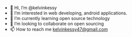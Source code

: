 - 👋 Hi, I’m @kelvinkessy
- 👀 I’m interested in web developing, android applications.
- 🌱 I’m currently learning open source technology
- 💞️ I’m looking to collaborate on open sourcing
- 📫 How to reach me  kelvinkessy47@gmail.com

<!---
kelvinkessy/kelvinkessy is a ✨ special ✨ repository because its `README.md` (this file) appears on your GitHub profile.
You can click the Preview link to take a look at your changes.
--->
